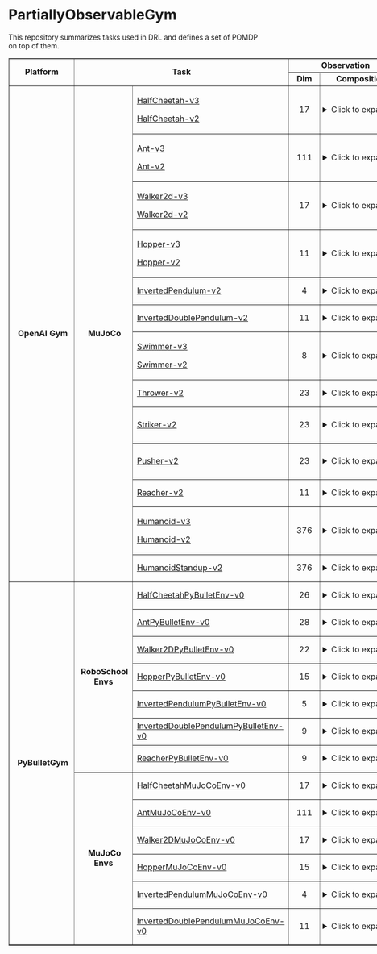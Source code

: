 # PartiallyObservableGym
This repository summarizes tasks used in DRL and defines a set of POMDP on top of them.


<table style="width: 1200px;" border="black" cellspacing="0" cellpadding="0">
<tbody>
<tr style="height: 19px;">
<td style="text-align: center; height: 37px; width: 120px;" rowspan="2"><strong>Platform</strong></td>
<td style="text-align: center; height: 37px; width: 312px;" colspan="2" rowspan="2"><strong>Task</strong></td>
<td style="height: 19px; text-align: center; width: 260px;" colspan="2"><strong>Observation</strong></td>
<td style="height: 19px; text-align: center; width: 259px;" colspan="2"><strong>Action</strong></td>
<td style="height: 37px; text-align: center; width: 69px;" rowspan="2"><strong>Reward</strong></td>
<td style="height: 37px; text-align: center; width: 141px;" colspan="1" rowspan="2"><strong>Image</strong></td>
</tr>
<tr style="height: 18px;">
<td style="height: 18px; text-align: center; width: 60px;"><strong>Dim</strong></td>
<td style="height: 18px; text-align: center; width: 200px;" rowspan="1"><strong>Composition</strong></td>
<td style="height: 18px; text-align: center; width: 69.5px;"><strong>Dim</strong></td>
<td style="height: 18px; text-align: center; width: 189.5px;" rowspan="1"><strong>Composition</strong></td>
</tr>
<tr style="height: 78px;">
<td style="height: 882px; width: 120px; text-align: center;" rowspan="13"> <strong>OpenAI Gym</strong></td>
<td style="height: 882px; width: 100px; text-align: center;" rowspan="13"> <strong>MuJoCo</strong></td>
<td style="height: 78px; width: 212px;">
<p><a href="https://github.com/openai/gym/blob/master/gym/envs/mujoco/half_cheetah_v3.py" target="_blank" rel="noopener">HalfCheetah-v3</a></p>
<p><a href="https://github.com/openai/gym/blob/master/gym/envs/mujoco/half_cheetah.py" target="_blank" rel="noopener">HalfCheetah-v2</a></p>
</td>
<td style="text-align: center; height: 78px; width: 60px;">17</td>
<td style="height: 78px; padding-left: 5px; width: 200px;"><details><summary>Click to expand</summary>
<ul>
<li>Position: 1-8 (d=8)</li>
<li>Velocity: 9-17 (d=9)</li>
</ul>
</details></td>
<td style="text-align: center; height: 78px; width: 69.5px;">6</td>
<td style="height: 78px; padding-left: 5px; width: 189.5px;"><details><summary>Click to expand</summary></details></td>
<td style="height: 78px; width: 69px;"> </td>
<td style="height: 78px; padding-left: 5px; width: 141px;"><details><summary>Click to expand</summary></details></td>
</tr>
<tr style="height: 78px;">
<td style="height: 78px; width: 212px;">
<p><a href="https://github.com/openai/gym/blob/master/gym/envs/mujoco/ant_v3.py" target="_blank" rel="noopener">Ant-v3</a></p>
<p><a href="https://github.com/openai/gym/blob/master/gym/envs/mujoco/ant.py" target="_blank" rel="noopener">Ant-v2</a></p>
</td>
<td style="text-align: center; height: 78px; width: 60px;">111</td>
<td style="height: 78px; padding-left: 5px; width: 200px;"><details><summary>Click to expand</summary>
<ul>
<li>position: 1-13 (d=13)</li>
<li>velocity: 14-27 (d=14)</li>
<li>cfrc_ext: 28-111 (d=64)</li>
</ul>
</details></td>
<td style="text-align: center; height: 78px; width: 69.5px;">8</td>
<td style="height: 78px; padding-left: 5px; width: 189.5px;"><details><summary>Click to expand</summary></details></td>
<td style="height: 78px; width: 69px;"> </td>
<td style="height: 78px; padding-left: 5px; width: 141px;"><details><summary>Click to expand</summary></details></td>
</tr>
<tr style="height: 78px;">
<td style="height: 78px; width: 212px;">
<p><a href="https://github.com/openai/gym/blob/master/gym/envs/mujoco/walker2d_v3.py" target="_blank" rel="noopener">Walker2d-v3</a></p>
<p><a href="https://github.com/openai/gym/blob/master/gym/envs/mujoco/walker2d.py" target="_blank" rel="noopener">Walker2d-v2</a></p>
</td>
<td style="text-align: center; height: 78px; width: 60px;">17</td>
<td style="height: 78px; padding-left: 5px; width: 200px;"><details><summary>Click to expand</summary>
<ul>
<li>position: 1-8 (d=8)</li>
<li>velocity: 9-17 (d=9)</li>
</ul>
</details></td>
<td style="text-align: center; height: 78px; width: 69.5px;">6</td>
<td style="height: 78px; padding-left: 5px; width: 189.5px;"><details><summary>Click to expand</summary></details></td>
<td style="height: 78px; width: 69px;"> </td>
<td style="height: 78px; padding-left: 5px; width: 141px;"><details><summary>Click to expand</summary></details></td>
</tr>
<tr style="height: 78px;">
<td style="height: 78px; width: 212px;">
<p><a href="https://github.com/openai/gym/blob/master/gym/envs/mujoco/hopper_v3.py" target="_blank" rel="noopener">Hopper-v3</a> </p>
<p><a href="http://localhost:8888/notebooks/Google%20Drive/git_repos/spinningup-new/spinup/algos/pytorch/lstm_ddpg/Untitled2.ipynb" target="_blank" rel="noopener">Hopper-v2</a></p>
</td>
<td style="text-align: center; height: 78px; width: 60px;">11</td>
<td style="height: 78px; padding-left: 5px; width: 200px;"><details><summary>Click to expand</summary>
<ul>
<li>position: 1-5 (d=5)</li>
<li>velocity: 6-11 (d=6)</li>
</ul>
</details></td>
<td style="text-align: center; height: 78px; width: 69.5px;">3</td>
<td style="height: 78px; padding-left: 5px; width: 189.5px;"><details><summary>Click to expand</summary></details></td>
<td style="height: 78px; width: 69px;"> </td>
<td style="height: 78px; padding-left: 5px; width: 141px;"><details><summary>Click to expand</summary></details></td>
</tr>
<tr style="height: 54px;">
<td style="height: 54px; width: 212px;"><a href="https://github.com/openai/gym/blob/master/gym/envs/mujoco/inverted_pendulum.py" target="_blank" rel="noopener">InvertedPendulum-v2</a></td>
<td style="text-align: center; height: 54px; width: 60px;">4</td>
<td style="height: 54px; padding-left: 5px; width: 200px;"><details><summary>Click to expand</summary>
<ul>
<li>position: 1-2 (d=2)</li>
<li>velocity: 3-4 (d=2)</li>
</ul>
</details></td>
<td style="text-align: center; height: 54px; width: 69.5px;">1</td>
<td style="height: 54px; padding-left: 5px; width: 189.5px;"><details><summary>Click to expand</summary></details></td>
<td style="height: 54px; width: 69px;"> </td>
<td style="height: 54px; padding-left: 5px; width: 141px;"><details><summary>Click to expand</summary></details></td>
</tr>
<tr style="height: 54px;">
<td style="height: 54px; width: 212px;"><a href="https://github.com/openai/gym/blob/master/gym/envs/mujoco/inverted_double_pendulum.py" target="_blank" rel="noopener">InvertedDoublePendulum-v2</a></td>
<td style="text-align: center; height: 54px; width: 60px;">11</td>
<td style="height: 54px; padding-left: 5px; width: 200px;"><details><summary>Click to expand</summary>
<ul>
<li>cart position: 1</li>
<li>link angles sin: 2-3</li>
<li>link angles cos: 4-5</li>
<li>link velocity: 6-8 (d=3)</li>
<li>qfrc_constraint: 9-11 (d=3)</li>
</ul>
</details></td>
<td style="text-align: center; height: 54px; width: 69.5px;">1</td>
<td style="height: 54px; padding-left: 5px; width: 189.5px;"><details><summary>Click to expand</summary></details> </td>
<td style="height: 54px; width: 69px;"> </td>
<td style="height: 54px; padding-left: 5px; width: 141px;"><details><summary>Click to expand</summary></details></td>
</tr>
<tr style="height: 78px;">
<td style="height: 78px; width: 212px;">
<p><a href="https://github.com/openai/gym/blob/master/gym/envs/mujoco/swimmer_v3.py" target="_blank" rel="noopener">Swimmer-v3</a></p>
<p><a href="https://github.com/openai/gym/blob/master/gym/envs/mujoco/walker2d.py" target="_blank" rel="noopener">Swimmer-v2</a></p>
</td>
<td style="text-align: center; height: 78px; width: 60px;">8</td>
<td style="height: 78px; padding-left: 5px; width: 200px;"><details><summary>Click to expand</summary>
<ul>
<li>position: 1-3 (d=3)</li>
<li>velocity: 4-8 (d=5)</li>
</ul>
</details></td>
<td style="text-align: center; height: 78px; width: 69.5px;">2</td>
<td style="height: 78px; padding-left: 5px; width: 189.5px;"><details><summary>Click to expand</summary></details></td>
<td style="height: 78px; width: 69px;"> </td>
<td style="height: 78px; padding-left: 5px; width: 141px;"> <details><summary>Click to expand</summary></details></td>
</tr>
<tr style="height: 54px;">
<td style="height: 54px; width: 212px;"><a href="https://github.com/openai/gym/blob/master/gym/envs/mujoco/thrower.py" target="_blank" rel="noopener">Thrower-v2</a></td>
<td style="text-align: center; height: 54px; width: 60px;">23</td>
<td style="height: 54px; padding-left: 5px; width: 200px;"><details><summary>Click to expand</summary>
<ul>
<li>position: 1-7 (d=7)</li>
<li>velocity: 8-14 (d=7)</li>
<li>get_body_com("r_wrist_roll_link"): 15-17 (d=3)</li>
<li>get_body_com("ball"): 18-20 (d=3)</li>
<li>get_body_com("goal"): 21-23 (d=3)</li>
</ul>
</details></td>
<td style="text-align: center; height: 54px; width: 69.5px;">7</td>
<td style="height: 54px; padding-left: 5px; width: 189.5px;"><details><summary>Click to expand</summary></details> </td>
<td style="height: 54px; width: 69px;"> </td>
<td style="height: 54px; padding-left: 5px; width: 141px;"><details><summary>Click to expand</summary></details></td>
</tr>
<tr style="height: 72px;">
<td style="height: 72px; width: 212px;"><a href="https://github.com/openai/gym/blob/master/gym/envs/mujoco/striker.py" target="_blank" rel="noopener">Striker-v2</a></td>
<td style="text-align: center; height: 72px; width: 60px;">23</td>
<td style="height: 72px; padding-left: 5px; width: 200px;"><details><summary>Click to expand</summary>
<ul>
<li>position: 1-7 (d=7)</li>
<li>velocity: 8-14 (d=7)</li>
<li>get_body_com("tips_arm"): 15-17 (d=3)</li>
<li>get_body_com("object"): 18-20 (d=3)</li>
<li>get_body_com("goal"): 21-23 (d=3)</li>
</ul>
</details></td>
<td style="text-align: center; height: 72px; width: 69.5px;">7</td>
<td style="height: 72px; padding-left: 5px; width: 189.5px;"><details><summary>Click to expand</summary></details></td>
<td style="height: 72px; width: 69px;"> </td>
<td style="height: 72px; padding-left: 5px; width: 141px;"><details><summary>Click to expand</summary></details> </td>
</tr>
<tr style="height: 72px;">
<td style="height: 72px; width: 212px;"><a href="https://github.com/openai/gym/blob/master/gym/envs/mujoco/pusher.py" target="_blank" rel="noopener">Pusher-v2</a></td>
<td style="text-align: center; height: 72px; width: 60px;">23</td>
<td style="height: 72px; padding-left: 5px; width: 200px;"><details><summary>Click to expand</summary>
<ul>
<li>position: 1-7 (d=7)</li>
<li>velocity: 8-14 (d=7)</li>
<li>get_body_com("tips_arm"): 15-17 (d=3)</li>
<li>get_body_com("object"): 18-20 (d=3)</li>
<li>get_body_com("goal"): 21-23 (d=3)</li>
</ul>
</details></td>
<td style="text-align: center; height: 72px; width: 69.5px;">7</td>
<td style="height: 72px; padding-left: 5px; width: 189.5px;"><details><summary>Click to expand</summary></details> </td>
<td style="height: 72px; width: 69px;"> </td>
<td style="height: 72px; padding-left: 5px; width: 141px;"><details><summary>Click to expand</summary></details> </td>
</tr>
<tr style="height: 54px;">
<td style="height: 54px; width: 212px;"><a href="https://github.com/openai/gym/blob/master/gym/envs/mujoco/reacher.py" target="_blank" rel="noopener">Reacher-v2</a></td>
<td style="text-align: center; height: 54px; width: 60px;">11</td>
<td style="height: 54px; padding-left: 5px; width: 200px;"><details><summary>Click to expand</summary>
<ul>
<li>cos: 1-2 (d=2)</li>
<li>sin: 3-4 (d=2)</li>
<li>position: 5-6 (d=2)</li>
<li>velocity: 7-8 (d=2)</li>
<li>get_body_com("fingertip")-get_body_com("target"): 9-11 (d=3)</li>
</ul>
</details></td>
<td style="text-align: center; height: 54px; width: 69.5px;">2</td>
<td style="height: 54px; padding-left: 5px; width: 189.5px;"><details><summary>Click to expand</summary></details></td>
<td style="height: 54px; width: 69px;"> </td>
<td style="height: 54px; padding-left: 5px; width: 141px;"><details><summary>Click to expand</summary></details></td>
</tr>
<tr style="height: 78px;">
<td style="height: 78px; width: 212px;">
<p><a href="https://github.com/openai/gym/blob/master/gym/envs/mujoco/humanoid_v3.py" target="_blank" rel="noopener">Humanoid-v3</a> </p>
<p><a href="https://github.com/openai/gym/blob/master/gym/envs/mujoco/humanoid.py" target="_blank" rel="noopener">Humanoid-v2</a></p>
</td>
<td style="text-align: center; height: 78px; width: 60px;">376</td>
<td style="height: 78px; padding-left: 5px; width: 200px;"><details><summary>Click to expand</summary>
<ul>
<li>position: 1-22 (d=22)</li>
<li>velocity: 23-45 (d=23)</li>
<li>com_inertia: 46-185 (d=140)</li>
<li>com_velocity: 186-269 (d=84)</li>
<li>actuator_forces: 270-292 (d=23)</li>
<li>external_contact_forces: 293-376 (d=84)</li>
</ul>
</details></td>
<td style="text-align: center; height: 78px; width: 69.5px;">6</td>
<td style="height: 78px; padding-left: 5px; width: 189.5px;"><details><summary>Click to expand</summary></details> </td>
<td style="height: 78px; width: 69px;"> </td>
<td style="height: 78px; padding-left: 5px; width: 141px;"><details><summary>Click to expand</summary></details> </td>
</tr>
<tr style="height: 54px;">
<td style="height: 54px; width: 212px;"><a href="https://github.com/openai/gym/blob/master/gym/envs/mujoco/humanoidstandup.py" target="_blank" rel="noopener">HumanoidStandup-v2</a></td>
<td style="text-align: center; height: 54px; width: 60px;">376</td>
<td style="height: 54px; padding-left: 5px; width: 200px;"><details><summary>Click to expand</summary>
<ul>
<li>position: 1-22 (d=22)</li>
<li>velocity: 23-45 (d=23)</li>
<li>com_inertia: 46-185 (d=140)</li>
<li>com_velocity: 186-269 (d=84)</li>
<li>actuator_forces: 270-292 (d=23)</li>
<li>external_contact_forces: 293-376 (d=84)</li>
</ul>
</details></td>
<td style="text-align: center; height: 54px; width: 69.5px;">17</td>
<td style="height: 54px; padding-left: 5px; width: 189.5px;"><details><summary>Click to expand</summary></details> </td>
<td style="height: 54px; width: 69px;"> </td>
<td style="height: 54px; padding-left: 5px; width: 141px;"><details><summary>Click to expand</summary></details></td>
</tr>
<tr style="height: 54px;">
<td style="height: 720px; width: 120px; text-align: center;" rowspan="13"> <strong>PyBulletGym</strong></td>
<td style="height: 378px; width: 100px; text-align: center;" rowspan="7"> <strong>RoboSchool Envs</strong></td>
<td style="height: 54px; width: 212px;"><a href="https://github.com/benelot/pybullet-gym/blob/master/pybulletgym/envs/roboschool/robots/locomotors/walker_base.py" target="_blank" rel="noopener">HalfCheetahPyBulletEnv-v0</a></td>
<td style="text-align: center; height: 54px; width: 60px;">26</td>
<td style="height: 54px; padding-left: 5px; width: 200px;"><details><summary>Click to expand</summary>
<ul>
<li>more: (d=8)
<ul>
<li>distance at z: 1</li>
<li>angle_to_target sin: 2</li>
<li>angle_to_target cos: 3</li>
<li>velocity x: 4</li>
<li>velocity y: 5</li>
<li>velocity z: 6</li>
<li>roll: 7</li>
<li>pitch: 8</li>
</ul>
</li>
<li>position: 9-20 (d=12)</li>
<li>feet contact: 21-26 (d=6)</li>
</ul>
</details></td>
<td style="text-align: center; height: 54px; width: 69.5px;">6</td>
<td style="height: 54px; padding-left: 5px; width: 189.5px;"><details><summary>Click to expand</summary></details></td>
<td style="height: 54px; width: 69px;"> </td>
<td style="height: 54px; padding-left: 5px; width: 141px;"><details><summary>Click to expand</summary></details></td>
</tr>
<tr style="height: 54px;">
<td style="height: 54px; width: 212px;"><a href="http://localhost:8888/notebooks/Google%20Drive/git_repos/spinningup-new/spinup/algos/pytorch/lstm_ddpg/Untitled2.ipynb" target="_blank" rel="noopener">AntPyBulletEnv-v0</a></td>
<td style="text-align: center; height: 54px; width: 60px;">28</td>
<td style="height: 54px; padding-left: 5px; width: 200px;"><details><summary>Click to expand</summary>
<ul>
<li>more: (d=8)
<ul>
<li>distance at z: 1</li>
<li>angle_to_target sin: 2</li>
<li>angle_to_target cos: 3</li>
<li>velocity x: 4</li>
<li>velocity y: 5</li>
<li>velocity z: 6</li>
<li>roll: 7</li>
<li>pitch: 8</li>
</ul>
</li>
<li>position: 9-24 (d=16)</li>
<li>feet contact: 25-28 (d=4)</li>
</ul>
</details></td>
<td style="text-align: center; height: 54px; width: 69.5px;">8</td>
<td style="height: 54px; padding-left: 5px; width: 189.5px;"><details><summary>Click to expand</summary></details></td>
<td style="height: 54px; width: 69px;"> </td>
<td style="height: 54px; padding-left: 5px; width: 141px;"><details><summary>Click to expand</summary></details></td>
</tr>
<tr style="height: 54px;">
<td style="height: 54px; width: 212px;"><a href="http://localhost:8888/notebooks/Google%20Drive/git_repos/spinningup-new/spinup/algos/pytorch/lstm_ddpg/Untitled2.ipynb" target="_blank" rel="noopener">Walker2DPyBulletEnv-v0</a></td>
<td style="text-align: center; height: 54px; width: 60px;">22</td>
<td style="height: 54px; padding-left: 5px; width: 200px;"><details><summary>Click to expand</summary>
<ul>
<li> more: (d=8)
<ul>
<li>distance at z: 1</li>
<li>angle_to_target sin: 2</li>
<li>angle_to_target cos: 3</li>
<li>velocity x: 4</li>
<li>velocity y: 5</li>
<li>velocity z: 6</li>
<li>roll: 7</li>
<li>pitch: 8</li>
</ul>
</li>
<li>position: 9-20 (d=12)</li>
<li>feet contact: 21-22 (d=2)</li>
</ul>
</details></td>
<td style="text-align: center; height: 54px; width: 69.5px;">6</td>
<td style="height: 54px; padding-left: 5px; width: 189.5px;"><details><summary>Click to expand</summary></details></td>
<td style="height: 54px; width: 69px;"> </td>
<td style="height: 54px; padding-left: 5px; width: 141px;"><details><summary>Click to expand</summary></details></td>
</tr>
<tr style="height: 54px;">
<td style="height: 54px; width: 212px;"><a href="http://localhost:8888/notebooks/Google%20Drive/git_repos/spinningup-new/spinup/algos/pytorch/lstm_ddpg/Untitled2.ipynb" target="_blank" rel="noopener">HopperPyBulletEnv-v0</a></td>
<td style="text-align: center; height: 54px; width: 60px;">15</td>
<td style="height: 54px; padding-left: 5px; width: 200px;"><details><summary>Click to expand</summary>
<ul>
<li>more: (d=8)
<ul>
<li>distance at z: 1</li>
<li>angle_to_target sin: 2</li>
<li>angle_to_target cos: 3</li>
<li>velocity x: 4</li>
<li>velocity y: 5</li>
<li>velocity z: 6</li>
<li>roll: 7</li>
<li>pitch: 8</li>
</ul>
</li>
<li>position: 9-14 (d=6)</li>
<li>feet contact: 15 (d=1)</li>
</ul>
</details></td>
<td style="text-align: center; height: 54px; width: 69.5px;">3</td>
<td style="height: 54px; padding-left: 5px; width: 189.5px;"><details><summary>Click to expand</summary></details> </td>
<td style="height: 54px; width: 69px;"> </td>
<td style="height: 54px; padding-left: 5px; width: 141px;"><details><summary>Click to expand</summary></details></td>
</tr>
<tr style="height: 54px;">
<td style="height: 54px; width: 212px;"><a href="https://github.com/benelot/pybullet-gym/blob/master/pybulletgym/envs/roboschool/robots/pendula/interted_pendulum.py" target="_blank" rel="noopener">InvertedPendulumPyBulletEnv-v0</a></td>
<td style="text-align: center; height: 54px; width: 60px;">5</td>
<td style="height: 54px; padding-left: 5px; width: 200px;"><details><summary>Click to expand</summary>
<ul>
<li>slider x: 1</li>
<li>slider velocity x: 2</li>
<li>cos: 3</li>
<li>sin: 4</li>
<li>theta_dot: 5</li>
</ul>
</details></td>
<td style="text-align: center; height: 54px; width: 69.5px;">1</td>
<td style="height: 54px; padding-left: 5px; width: 189.5px;"><details open=""><summary>Click to expand</summary></details></td>
<td style="height: 54px; width: 69px;"> </td>
<td style="height: 54px; padding-left: 5px; width: 141px;"><details><summary>Click to expand</summary></details></td>
</tr>
<tr style="height: 54px;">
<td style="height: 54px; width: 212px;"><a href="https://github.com/benelot/pybullet-gym/blob/master/pybulletgym/envs/roboschool/robots/pendula/inverted_double_pendulum.py" target="_blank" rel="noopener">InvertedDoublePendulumPyBulletEnv-v0</a></td>
<td style="text-align: center; height: 54px; width: 60px;">9</td>
<td style="height: 54px; padding-left: 5px; width: 200px;"><details><summary>Click to expand</summary>
<ul>
<li>slider x: 1</li>
<li>slider velocity x: 2</li>
<li>pole2 x: 3</li>
<li>j1 cos: 4</li>
<li>j1 sin: 5</li>
<li>j1 dot: 6</li>
<li>j2 cos: 7</li>
<li>j2 sin: 8</li>
<li>j2 dot: 9</li>
</ul>
</details></td>
<td style="text-align: center; height: 54px; width: 69.5px;">1</td>
<td style="height: 54px; padding-left: 5px; width: 189.5px;"><details><summary>Click to expand</summary></details></td>
<td style="height: 54px; width: 69px;"> </td>
<td style="height: 54px; padding-left: 5px; width: 141px;"><details><summary>Click to expand</summary></details></td>
</tr>
<tr style="height: 54px;">
<td style="height: 54px; width: 212px;"><a href="https://github.com/benelot/pybullet-gym/blob/master/pybulletgym/envs/roboschool/robots/manipulators/reacher.py" target="_blank" rel="noopener">ReacherPyBulletEnv-v0</a></td>
<td style="text-align: center; height: 54px; width: 60px;">9</td>
<td style="height: 54px; padding-left: 5px; width: 200px;"><details><summary>Click to expand</summary>
<ul>
<li>target x: 1</li>
<li>target y: 2</li>
<li>to_target_vec 1: 3</li>
<li>to_target_vec 2: 4</li>
<li>central_joint cos: 5</li>
<li>central_joint sin: 6</li>
<li>central_joint dot: 7</li>
<li>elbow_joint gamma: 8</li>
<li>elbow_joint gamma dot: 9</li>
</ul>
</details></td>
<td style="text-align: center; height: 54px; width: 69.5px;">2</td>
<td style="height: 54px; padding-left: 5px; width: 189.5px;"><details><summary>Click to expand</summary></details> </td>
<td style="height: 54px; width: 69px;"> </td>
<td style="height: 54px; padding-left: 5px; width: 141px;"><details><summary>Click to expand</summary></details></td>
</tr>
<tr style="height: 54px;">
<td style="text-align: center; height: 342px; width: 100px;" rowspan="6"> <strong>MuJoCo Envs</strong></td>
<td style="height: 54px; width: 212px;"><a href="https://github.com/benelot/pybullet-gym/blob/master/pybulletgym/envs/mujoco/robots/locomotors/half_cheetah.py" target="_blank" rel="noopener">HalfCheetahMuJoCoEnv-v0</a> </td>
<td style="text-align: center; height: 54px; width: 60px;">17</td>
<td style="height: 54px; padding-left: 5px; width: 200px;"><details><summary>Click to expand</summary>
<ul>
<li> position: 1-8 (d=8)</li>
<li>velocity: 9-17 (d=9)</li>
</ul>
</details></td>
<td style="text-align: center; height: 54px; width: 69.5px;">6</td>
<td style="height: 54px; padding-left: 5px; width: 189.5px;"><details><summary>Click to expand</summary></details></td>
<td style="height: 54px; width: 69px;"> </td>
<td style="height: 54px; padding-left: 5px; width: 141px;"><details><summary>Click to expand</summary></details></td>
</tr>
<tr style="height: 54px;">
<td style="height: 54px; width: 212px;"><a href="https://github.com/benelot/pybullet-gym/blob/master/pybulletgym/envs/mujoco/robots/locomotors/ant.py" target="_blank" rel="noopener">AntMuJoCoEnv-v0</a> </td>
<td style="text-align: center; height: 54px; width: 60px;">111</td>
<td style="height: 54px; padding-left: 5px; width: 200px;"><details><summary>Click to expand</summary>
<ul>
<li>position: 1-13 (d=13)</li>
<li>velocity: 14-27 (d=14)</li>
<li>cfrc_ext: 28-111 (d=64) (The cfrc_ext is set to zeros in PyBulletGym.) (The cfrc_ext are the external forces (force x,y,z and torque x,y,z) applied to each of the links at the center of mass. For the Ant, this is 14*6: the ground link, the torso link, and 12 links for all legs (3 links for each leg))</li>
</ul>
</details></td>
<td style="text-align: center; height: 54px; width: 69.5px;">8</td>
<td style="height: 54px; padding-left: 5px; width: 189.5px;"><details><summary>Click to expand</summary></details></td>
<td style="height: 54px; width: 69px;"> </td>
<td style="height: 54px; padding-left: 5px; width: 141px;"><details><summary>Click to expand</summary></details></td>
</tr>
<tr style="height: 54px;">
<td style="height: 54px; width: 212px;"><a href="https://github.com/benelot/pybullet-gym/blob/master/pybulletgym/envs/mujoco/robots/locomotors/walker2d.py" target="_blank" rel="noopener">Walker2DMuJoCoEnv-v0</a></td>
<td style="text-align: center; height: 54px; width: 60px;">17</td>
<td style="height: 54px; padding-left: 5px; width: 200px;"><details><summary>Click to expand</summary>
<ul>
<li>position: 1-8 (d=8)</li>
<li>velocity: 9-17 (d=9)</li>
</ul>
</details></td>
<td style="text-align: center; height: 54px; width: 69.5px;">6</td>
<td style="height: 54px; padding-left: 5px; width: 189.5px;"><details><summary>Click to expand</summary></details></td>
<td style="height: 54px; width: 69px;"> </td>
<td style="height: 54px; padding-left: 5px; width: 141px;"><details><summary>Click to expand</summary></details></td>
</tr>
<tr style="height: 54px;">
<td style="height: 54px; width: 212px;"><a href="https://github.com/benelot/pybullet-gym/blob/master/pybulletgym/envs/mujoco/robots/locomotors/hopper.py" target="_blank" rel="noopener">HopperMuJoCoEnv-v0</a></td>
<td style="text-align: center; height: 54px; width: 60px;">15</td>
<td style="height: 54px; padding-left: 5px; width: 200px;"><details><summary>Click to expand</summary>
<ul>
<li>position: 1-7 (d=7)</li>
<li>velocity: 8-15 (d=8)</li>
</ul>
</details></td>
<td style="text-align: center; height: 54px; width: 69.5px;">3</td>
<td style="height: 54px; padding-left: 5px; width: 189.5px;"><details><summary>Click to expand</summary></details></td>
<td style="height: 54px; width: 69px;"> </td>
<td style="height: 54px; padding-left: 5px; width: 141px;"><details><summary>Click to expand</summary></details></td>
</tr>
<tr style="height: 54px;">
<td style="height: 54px; width: 212px;"><a href="https://github.com/benelot/pybullet-gym/blob/master/pybulletgym/envs/mujoco/robots/pendula/inverted_pendulum.py" target="_blank" rel="noopener">InvertedPendulumMuJoCoEnv-v0</a></td>
<td style="text-align: center; height: 54px; width: 60px;">4</td>
<td style="height: 54px; padding-left: 5px; width: 200px;"><details><summary>Click to expand</summary>
<ul>
<li>position: 1-3 (d=3)</li>
<li>velocity: 4 (d=1)</li>
</ul>
</details></td>
<td style="text-align: center; height: 54px; width: 69.5px;">1</td>
<td style="height: 54px; padding-left: 5px; width: 189.5px;"><details><summary>Click to expand</summary></details></td>
<td style="height: 54px; width: 69px;"> </td>
<td style="height: 54px; padding-left: 5px; width: 141px;"><details><summary>Click to expand</summary></details></td>
</tr>
<tr style="height: 72px;">
<td style="height: 72px; width: 212px;"><a href="https://github.com/benelot/pybullet-gym/blob/master/pybulletgym/envs/mujoco/robots/pendula/inverted_double_pendulum.py" target="_blank" rel="noopener">InvertedDoublePendulumMuJoCoEnv-v0</a></td>
<td style="text-align: center; height: 72px; width: 60px;">11</td>
<td style="height: 72px; padding-left: 5px; width: 200px;"><details><summary>Click to expand</summary>
<ul>
<li>cart position: 1</li>
<li>link angles sin: 2-3</li>
<li>link angles cos: 4-5</li>
<li>link velocity: 6-8</li>
<li>qfrc_constraint: 9-11</li>
</ul>
</details></td>
<td style="text-align: center; height: 72px; width: 69.5px;">1</td>
<td style="height: 72px; padding-left: 5px; width: 189.5px;"><details><summary>Click to expand</summary></details></td>
<td style="height: 72px; width: 69px;"> </td>
<td style="height: 72px; padding-left: 5px; width: 141px;"><details><summary>Click to expand</summary></details> </td>
</tr>
</tbody>
</table>



